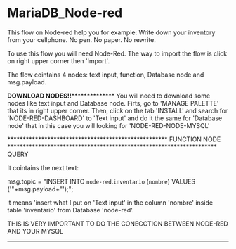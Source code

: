 # MariaDB_Node-red
This flow on Node-red help you for example: Write down your inventory from your cellphone. No pen. No paper. No rewrite.



To use this flow you will need Node-Red. The way to import the flow is click on right upper corner then 'Import'.

The flow cointains 4 nodes: text input, function, Database node and msg.payload.

****************************************************DOWNLOAD NODES!!******************************************************************
You will need to download some nodes like text input and Database node. Firts, go to 'MANAGE PALETTE' that its in right upper corner. Then,
click on the tab 'INSTALL' and search for 'NODE-RED-DASHBOARD' to 'Text input' and do it the same for 'Database node' that in this case you
will looking for 'NODE-RED-NODE-MYSQL'

**************************************************** FUNCTION NODE ********************************************************************
QUERY

It cointains the next text:
 
msg.topic = "INSERT INTO `node-red`.`inventario` (`nombre`) VALUES ('"+msg.payload+"');";
 
it means 'insert what I put on 'Text input' in the column 'nombre' inside table 'inventario' from Database 'node-red'.
 
THIS IS VERY IMPORTANT TO DO THE CONECCTION BETWEEN NODE-RED AND YOUR MYSQL
******************************************************************************************************************************************

 
 
 

